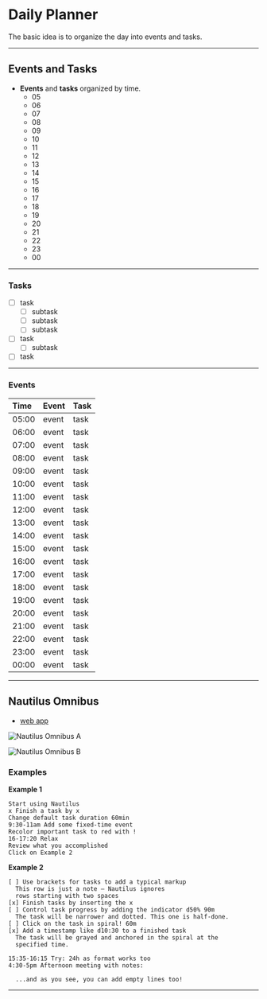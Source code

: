 # Daily Planner 

The basic idea is to organize the day into events and tasks.

-------

## Events and Tasks

- **Events** and **tasks** organized by time.
    - 05
    - 06
    - 07
    - 08
    - 09
    - 10
    - 11
    - 12
    - 13
    - 14
    - 15
    - 16
    - 17
    - 18
    - 19
    - 20
    - 21
    - 22
    - 23
    - 00

-------

### Tasks

- [ ] task
    - [ ] subtask
    - [ ] subtask
    - [ ] subtask
- [ ] task
    - [ ] subtask
- [ ] task

-------

### Events

| Time  | Event | Task |
| :---  | :---- | :--- |
| 05:00 | event | task |
| 06:00 | event | task |
| 07:00 | event | task |
| 08:00 | event | task |
| 09:00 | event | task |
| 10:00 | event | task |
| 11:00 | event | task |
| 12:00 | event | task |
| 13:00 | event | task |
| 14:00 | event | task |
| 15:00 | event | task |
| 16:00 | event | task |
| 17:00 | event | task |
| 18:00 | event | task |
| 19:00 | event | task |
| 20:00 | event | task |
| 21:00 | event | task |
| 22:00 | event | task |
| 23:00 | event | task |
| 00:00 | event | task |

-------

## Nautilus Omnibus

- [web app](https://nautilus-omnibus.web.app/)

![Nautilus Omnibus A](./data/nautilus-omnibus-1.jpg)

![Nautilus Omnibus B](./data/nautilus-omnibus-2.jpg)


### Examples

**Example 1**
```
Start using Nautilus
x Finish a task by x
Change default task duration 60min
9:30-11am Add some fixed-time event
Recolor important task to red with !
16-17:20 Relax
Review what you accomplished
Click on Example 2
```

**Example 2**
```
[ ] Use brackets for tasks to add a typical markup
  This row is just a note – Nautilus ignores 
  rows starting with two spaces
[x] Finish tasks by inserting the x
[ ] Control task progress by adding the indicator d50% 90m
  The task will be narrower and dotted. This one is half-done.
[ ] Click on the task in spiral! 60m
[x] Add a timestamp like d10:30 to a finished task
  The task will be grayed and anchored in the spiral at the 
  specified time.

15:35-16:15 Try: 24h as format works too
4:30-5pm Afternoon meeting with notes:

  ...and as you see, you can add empty lines too!
```

-------

